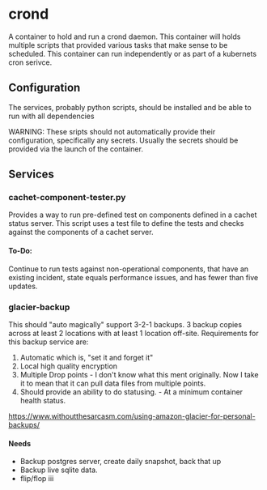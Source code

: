 # crond

A container to hold and run a crond daemon.  This container will  holds multiple scripts that provided various tasks that make sense to be scheduled. This container can run independently or as part of a kubernets cron serivce.

## Configuration

The services, probably python scripts, should be installed and be able to run with all dependencies

WARNING: These sripts should not automatically provide their configuration, specifically any secrets. Usually the secrets should be provided via the launch of the container. 

## Services

### cachet-component-tester.py

Provides a way to run pre-defined test on components defined in a cachet status server. This script uses a test file to define the tests and checks against the components of a cachet server.

#### To-Do:

Continue to run tests against non-operational components, that have an existing incident, state equals performance issues, and has fewer than five updates.

### glacier-backup

This should "auto magically" support 3-2-1 backups.  3 backup copies across at least 2 locations with at least 1 location off-site. Requirements for this backup service are:

1. Automatic which is, "set it and forget it"
2. Local high quality encryption
3. Multiple Drop points - I don't know what this ment originally. Now I take it to mean that it can pull data files from multiple points.
4. Should provide an ability to do statusing. - At a minimum container health status.

https://www.withoutthesarcasm.com/using-amazon-glacier-for-personal-backups/

#### Needs

- Backup postgres server, create daily snapshot, back that up
- Backup live sqlite data.
- flip/flop iii

